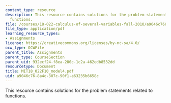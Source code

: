 ```yaml
---
content_type: resource
description: This resource contains solutions for the problem statements related to
  functions.
file: /courses/18-022-calculus-of-several-variables-fall-2010/a9046c768a4c307c90f1a63235b6658c_MIT18_022F10_model4.pdf
file_type: application/pdf
learning_resource_types:
- Assignments
license: https://creativecommons.org/licenses/by-nc-sa/4.0/
ocw_type: OCWFile
parent_title: Assignments
parent_type: CourseSection
parent_uid: 932ecf24-f8ea-280c-1c2a-462edb8532dd
resourcetype: Document
title: MIT18_022F10_model4.pdf
uid: a9046c76-8a4c-307c-90f1-a63235b6658c
---
```

This resource contains solutions for the problem statements related to functions.